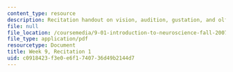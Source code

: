 ```yaml
---
content_type: resource
description: Recitation handout on vision, audition, gustation, and olfaction.
file: null
file_location: /coursemedia/9-01-introduction-to-neuroscience-fall-2007/c0918423f3e0e6f1740736d49b2144d7_wk09_sechand1029.pdf
file_type: application/pdf
resourcetype: Document
title: Week 9, Recitation 1
uid: c0918423-f3e0-e6f1-7407-36d49b2144d7
---
```

